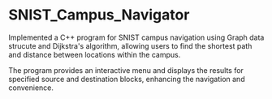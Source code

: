 # SNIST_Campus_Navigator

Implemented a C++ program for SNIST campus
navigation using Graph data strucute and
Dijkstra's algorithm, allowing users to find
the shortest path and distance between
locations within the campus.

The program provides an interactive menu
and displays the results for specified
source and destination blocks, enhancing
the navigation and convenience.
